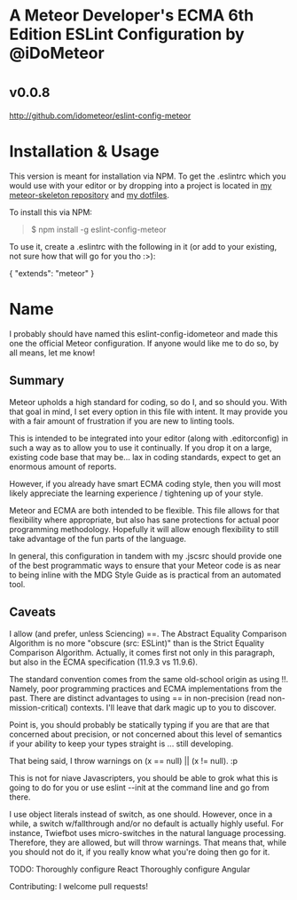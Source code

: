# A Meteor Developer's ECMA 6th Edition ESLint Configuration by @iDoMeteor
# <small>v0.0.8</small>

http://github.com/idometeor/eslint-config-meteor

# Installation & Usage

This version is meant for installation via NPM.  To get the .eslintrc which
you would use with your editor or by dropping into a project is located in
[my meteor-skeleton repository](https://github.com/iDoMeteor/meteor-skeleton/)
and [my dotfiles](https://github.com/iDoMeteor/meteor-vim-dotfiles/).

To install this via NPM:

>$ npm install -g eslint-config-meteor

To use it, create a .eslintrc with the following in it (or add to your existing,
not sure how that will go for you tho :>):

  {
    "extends": "meteor"
  }

# Name

I probably should have named this eslint-config-idometeor and made this one
the official Meteor configuration.  If anyone would like me to do so, by
all means, let me know!

## Summary

Meteor upholds a high standard for coding, so do I, and so should you.
With that goal in mind, I set every option in this file with intent.  It
may provide you with a fair amount of frustration if you are new to linting
tools.

This is intended to be integrated into your editor (along with .editorconfig)
in such a way as to allow you to use it continually.  If you drop it on a
large, existing code base that may be... lax in coding standards, expect to
get an enormous amount of reports.

However, if you already have smart ECMA coding style, then you will most
likely appreciate the learning experience / tightening up of your style.

Meteor and ECMA are both intended to be flexible.  This file allows for that
flexibility where appropriate, but also has sane protections for actual
poor programming methodology.  Hopefully it will allow enough flexibility
to still take advantage of the fun parts of the language.

In general, this configuration in tandem with my .jscsrc should provide
one of the best programmatic ways to ensure that your Meteor code is as
near to being inline with the MDG Style Guide as is practical from an
automated tool.

## Caveats

I allow (and prefer, unless Sciencing) ==.  The Abstract Equality
Comparison Algorithm is no more "obscure (src: ESLint)" than is the
Strict Equality Comparison Algorithm.  Actually, it comes first not only
in this paragraph, but also in the ECMA specification (11.9.3 vs 11.9.6).

The standard convention comes from the same old-school origin as using !!.
Namely, poor programming practices and ECMA implementations from the past.
There are distinct advantages to using == in non-precision (read
non-mission-critical) contexts.  I'll leave that dark magic up to you to
discover.

Point is, you should probably be statically typing if you are that are that
concerned about precision, or not concerned about this level of semantics if
your ability to keep your types straight is ... still developing.

That being said, I throw warnings on (x == null) || (x != null). :p

This is not for niave Javascripters, you should be able to
grok what this is going to do for you or use eslint --init at the command
line and go from there.

I use object literals instead of switch, as one should.  However, once in
a while, a switch w/fallthrough and/or no default is actually highly useful.
For instance, Twiefbot uses micro-switches in the natural language
processing.  Therefore, they are allowed, but will throw warnings.  That
means that, while you should not do it, if you really know what you're doing
then go for it.

TODO:
   Thoroughly configure React
   Thoroughly configure Angular

Contributing:
   I welcome pull requests!

